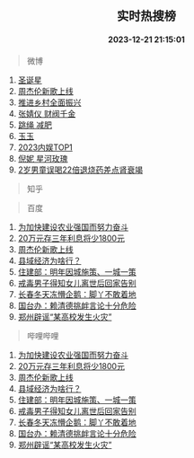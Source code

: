 <div align="center"><h2>实时热搜榜</h2><h4>2023-12-21 21:15:01</h4></div>

> 微博  

1. [圣诞星](https://s.weibo.com/weibo?q=%E5%9C%A3%E8%AF%9E%E6%98%9F&t=31&band_rank=1&Refer=top)<br />
2. [周杰伦新歌上线](https://s.weibo.com/weibo?q=%E5%91%A8%E6%9D%B0%E4%BC%A6%E6%96%B0%E6%AD%8C%E4%B8%8A%E7%BA%BF&t=31&band_rank=2&Refer=top)<br />
3. [推进乡村全面振兴](https://s.weibo.com/weibo?q=%23%E6%8E%A8%E8%BF%9B%E4%B9%A1%E6%9D%91%E5%85%A8%E9%9D%A2%E6%8C%AF%E5%85%B4%23&t=31&band_rank=3&Refer=top)<br />
4. [张婧仪 财阀千金](https://s.weibo.com/weibo?q=%E5%BC%A0%E5%A9%A7%E4%BB%AA%20%E8%B4%A2%E9%98%80%E5%8D%83%E9%87%91&t=31&band_rank=4&Refer=top)<br />
5. [跳绳 减肥](https://s.weibo.com/weibo?q=%E8%B7%B3%E7%BB%B3%20%E5%87%8F%E8%82%A5&t=31&band_rank=5&Refer=top)<br />
6. [玉玉](https://s.weibo.com/weibo?q=%E7%8E%89%E7%8E%89&t=31&band_rank=6&Refer=top)<br />
7. [2023内娱TOP1](https://s.weibo.com/weibo?q=%232023%E5%86%85%E5%A8%B1TOP1%23&t=31&band_rank=7&Refer=top)<br />
8. [倪妮 星河玫瑰](https://s.weibo.com/weibo?q=%E5%80%AA%E5%A6%AE%20%E6%98%9F%E6%B2%B3%E7%8E%AB%E7%91%B0&t=31&band_rank=8&Refer=top)<br />
9. [2岁男童误喝22倍退烧药差点肾衰竭](https://s.weibo.com/weibo?q=%232%E5%B2%81%E7%94%B7%E7%AB%A5%E8%AF%AF%E5%96%9D22%E5%80%8D%E9%80%80%E7%83%A7%E8%8D%AF%E5%B7%AE%E7%82%B9%E8%82%BE%E8%A1%B0%E7%AB%AD%23&t=31&band_rank=9&Refer=top)<br />

> 知乎  


> 百度  

1. [为加快建设农业强国而努力奋斗](https://www.baidu.com/s?wd=%E4%B8%BA%E5%8A%A0%E5%BF%AB%E5%BB%BA%E8%AE%BE%E5%86%9C%E4%B8%9A%E5%BC%BA%E5%9B%BD%E8%80%8C%E5%8A%AA%E5%8A%9B%E5%A5%8B%E6%96%97&sa=fyb_news&rsv_dl=fyb_news)<br />
2. [20万元存三年利息将少1800元](https://www.baidu.com/s?wd=20%E4%B8%87%E5%85%83%E5%AD%98%E4%B8%89%E5%B9%B4%E5%88%A9%E6%81%AF%E5%B0%86%E5%B0%911800%E5%85%83&sa=fyb_news&rsv_dl=fyb_news)<br />
3. [周杰伦新歌上线](https://www.baidu.com/s?wd=%E5%91%A8%E6%9D%B0%E4%BC%A6%E6%96%B0%E6%AD%8C%E4%B8%8A%E7%BA%BF&sa=fyb_news&rsv_dl=fyb_news)<br />
4. [县域经济为啥行？](https://www.baidu.com/s?wd=%E5%8E%BF%E5%9F%9F%E7%BB%8F%E6%B5%8E%E4%B8%BA%E5%95%A5%E8%A1%8C%EF%BC%9F&sa=fyb_news&rsv_dl=fyb_news)<br />
5. [住建部：明年因城施策、一城一策](https://www.baidu.com/s?wd=%E4%BD%8F%E5%BB%BA%E9%83%A8%EF%BC%9A%E6%98%8E%E5%B9%B4%E5%9B%A0%E5%9F%8E%E6%96%BD%E7%AD%96%E3%80%81%E4%B8%80%E5%9F%8E%E4%B8%80%E7%AD%96&sa=fyb_news&rsv_dl=fyb_news)<br />
6. [戒毒男子得知女儿离世后回家告别](https://www.baidu.com/s?wd=%E6%88%92%E6%AF%92%E7%94%B7%E5%AD%90%E5%BE%97%E7%9F%A5%E5%A5%B3%E5%84%BF%E7%A6%BB%E4%B8%96%E5%90%8E%E5%9B%9E%E5%AE%B6%E5%91%8A%E5%88%AB&sa=fyb_news&rsv_dl=fyb_news)<br />
7. [长春冬天冻懵企鹅：脚丫不敢着地](https://www.baidu.com/s?wd=%E9%95%BF%E6%98%A5%E5%86%AC%E5%A4%A9%E5%86%BB%E6%87%B5%E4%BC%81%E9%B9%85%EF%BC%9A%E8%84%9A%E4%B8%AB%E4%B8%8D%E6%95%A2%E7%9D%80%E5%9C%B0&sa=fyb_news&rsv_dl=fyb_news)<br />
8. [国台办：赖清德挑衅言论十分危险](https://www.baidu.com/s?wd=%E5%9B%BD%E5%8F%B0%E5%8A%9E%EF%BC%9A%E8%B5%96%E6%B8%85%E5%BE%B7%E6%8C%91%E8%A1%85%E8%A8%80%E8%AE%BA%E5%8D%81%E5%88%86%E5%8D%B1%E9%99%A9&sa=fyb_news&rsv_dl=fyb_news)<br />
9. [郑州辟谣“某高校发生火灾”](https://www.baidu.com/s?wd=%E9%83%91%E5%B7%9E%E8%BE%9F%E8%B0%A3%E2%80%9C%E6%9F%90%E9%AB%98%E6%A0%A1%E5%8F%91%E7%94%9F%E7%81%AB%E7%81%BE%E2%80%9D&sa=fyb_news&rsv_dl=fyb_news)<br />

> 哔哩哔哩  

1. [为加快建设农业强国而努力奋斗](https://www.baidu.com/s?wd=%E4%B8%BA%E5%8A%A0%E5%BF%AB%E5%BB%BA%E8%AE%BE%E5%86%9C%E4%B8%9A%E5%BC%BA%E5%9B%BD%E8%80%8C%E5%8A%AA%E5%8A%9B%E5%A5%8B%E6%96%97&sa=fyb_news&rsv_dl=fyb_news)<br />
2. [20万元存三年利息将少1800元](https://www.baidu.com/s?wd=20%E4%B8%87%E5%85%83%E5%AD%98%E4%B8%89%E5%B9%B4%E5%88%A9%E6%81%AF%E5%B0%86%E5%B0%911800%E5%85%83&sa=fyb_news&rsv_dl=fyb_news)<br />
3. [周杰伦新歌上线](https://www.baidu.com/s?wd=%E5%91%A8%E6%9D%B0%E4%BC%A6%E6%96%B0%E6%AD%8C%E4%B8%8A%E7%BA%BF&sa=fyb_news&rsv_dl=fyb_news)<br />
4. [县域经济为啥行？](https://www.baidu.com/s?wd=%E5%8E%BF%E5%9F%9F%E7%BB%8F%E6%B5%8E%E4%B8%BA%E5%95%A5%E8%A1%8C%EF%BC%9F&sa=fyb_news&rsv_dl=fyb_news)<br />
5. [住建部：明年因城施策、一城一策](https://www.baidu.com/s?wd=%E4%BD%8F%E5%BB%BA%E9%83%A8%EF%BC%9A%E6%98%8E%E5%B9%B4%E5%9B%A0%E5%9F%8E%E6%96%BD%E7%AD%96%E3%80%81%E4%B8%80%E5%9F%8E%E4%B8%80%E7%AD%96&sa=fyb_news&rsv_dl=fyb_news)<br />
6. [戒毒男子得知女儿离世后回家告别](https://www.baidu.com/s?wd=%E6%88%92%E6%AF%92%E7%94%B7%E5%AD%90%E5%BE%97%E7%9F%A5%E5%A5%B3%E5%84%BF%E7%A6%BB%E4%B8%96%E5%90%8E%E5%9B%9E%E5%AE%B6%E5%91%8A%E5%88%AB&sa=fyb_news&rsv_dl=fyb_news)<br />
7. [长春冬天冻懵企鹅：脚丫不敢着地](https://www.baidu.com/s?wd=%E9%95%BF%E6%98%A5%E5%86%AC%E5%A4%A9%E5%86%BB%E6%87%B5%E4%BC%81%E9%B9%85%EF%BC%9A%E8%84%9A%E4%B8%AB%E4%B8%8D%E6%95%A2%E7%9D%80%E5%9C%B0&sa=fyb_news&rsv_dl=fyb_news)<br />
8. [国台办：赖清德挑衅言论十分危险](https://www.baidu.com/s?wd=%E5%9B%BD%E5%8F%B0%E5%8A%9E%EF%BC%9A%E8%B5%96%E6%B8%85%E5%BE%B7%E6%8C%91%E8%A1%85%E8%A8%80%E8%AE%BA%E5%8D%81%E5%88%86%E5%8D%B1%E9%99%A9&sa=fyb_news&rsv_dl=fyb_news)<br />
9. [郑州辟谣“某高校发生火灾”](https://www.baidu.com/s?wd=%E9%83%91%E5%B7%9E%E8%BE%9F%E8%B0%A3%E2%80%9C%E6%9F%90%E9%AB%98%E6%A0%A1%E5%8F%91%E7%94%9F%E7%81%AB%E7%81%BE%E2%80%9D&sa=fyb_news&rsv_dl=fyb_news)<br />
